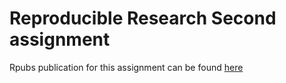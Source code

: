 # Reproducible Research Second assignment

Rpubs publication for this assignment can be found [here](http://rpubs.com/GuyKat/645604)

